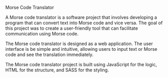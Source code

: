 Morse Code Translator

A Morse code translator is a software project that involves developing a program that can convert text into Morse code and vice versa. The goal of this project was to create a user-friendly tool that can facilitate communication using Morse code.

The Morse code translator is designed as a web application. The user interface is be simple and intuitive, allowing users to input text or Morse code and see the translation immediately.

The Morse code translator project is built using JavaScript for the logic, HTML for the structure, and SASS for the styling.
